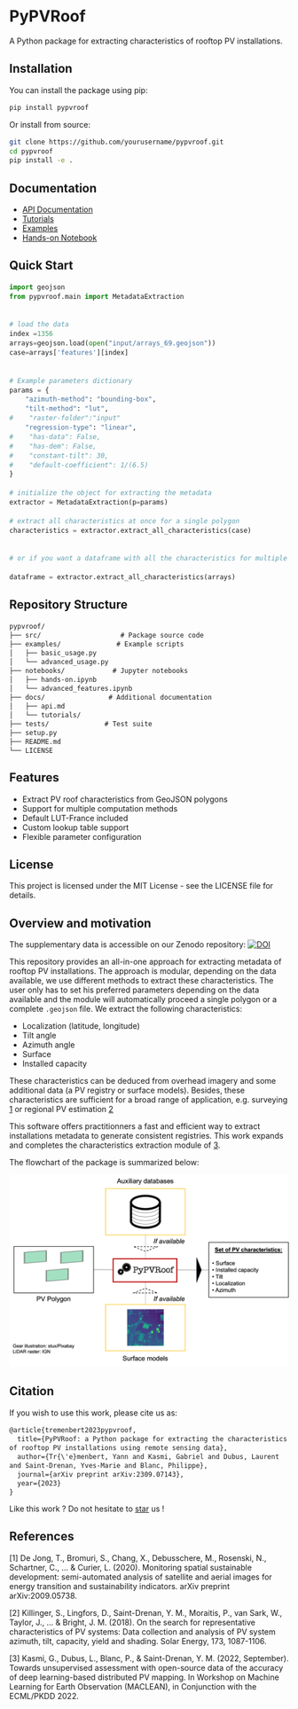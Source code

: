# PyPVRoof

A Python package for extracting characteristics of rooftop PV installations.

## Installation

You can install the package using pip:

```bash
pip install pypvroof
```

Or install from source:

```bash
git clone https://github.com/yourusername/pypvroof.git
cd pypvroof
pip install -e .
```

## Documentation

- [API Documentation](docs/api.md)
- [Tutorials](docs/tutorials/)
- [Examples](examples/)
- [Hands-on Notebook](notebooks/hands-on.ipynb)

## Quick Start

```python
import geojson
from pypvroof.main import MetadataExtraction


# load the data 
index =1356
arrays=geojson.load(open("input/arrays_69.geojson"))
case=arrays['features'][index]


# Example parameters dictionary
params = {
    "azimuth-method": "bounding-box",
    "tilt-method": "lut",
#    "raster-folder":"input"
    "regression-type": "linear",
#    "has-data": False,
#    "has-dem": False,
#    "constant-tilt": 30,
#    "default-coefficient": 1/(6.5)
}

# initialize the object for extracting the metadata
extractor = MetadataExtraction(p=params)

# extract all characteristics at once for a single polygon
characteristics = extractor.extract_all_characteristics(case)


# or if you want a dataframe with all the characteristics for multiple polygons

dataframe = extractor.extract_all_characteristics(arrays)
```

## Repository Structure

```
pypvroof/
├── src/                    # Package source code
├── examples/              # Example scripts
│   ├── basic_usage.py
│   └── advanced_usage.py
├── notebooks/            # Jupyter notebooks
│   ├── hands-on.ipynb
│   └── advanced_features.ipynb
├── docs/                # Additional documentation
│   ├── api.md
│   └── tutorials/
├── tests/              # Test suite
├── setup.py
├── README.md
└── LICENSE
```

## Features

- Extract PV roof characteristics from GeoJSON polygons
- Support for multiple computation methods
- Default LUT-France included
- Custom lookup table support
- Flexible parameter configuration

## License

This project is licensed under the MIT License - see the LICENSE file for details.

## Overview and motivation

The supplementary data is accessible on our Zenodo repository: [![DOI](https://zenodo.org/badge/DOI/10.5281/zenodo.7586879.svg)](https://doi.org/10.5281/zenodo.7586879)


This repository provides an all-in-one approach for extracting metadata of rooftop PV installations. The approach is modular, depending on the data available, we use different methods to extract these characteristics. The user only has to set his preferred parameters depending on the data available and the module will automatically proceed a single polygon or a complete `.geojson` file. We extract the following characteristics:

* Localization (latitude, longitude)
* Tilt angle
* Azimuth angle
* Surface
* Installed capacity

These characteristics can be deduced from overhead imagery and some additional data (a PV registry or surface models). Besides, these characteristics are sufficient for a broad range of application, e.g. surveying [1](https://arxiv.org/abs/2009.05738) or regional PV estimation [2](https://www.sciencedirect.com/science/article/abs/pii/S0038092X18308211)

This software offers practitionners a fast and efficient way to extract installations metadata to generate consistent registries. This work expands and completes the characteristics extraction module of [3](https://arxiv.org/abs/2207.07466). 

The flowchart of the package is summarized below:

<p align="center">
<img src="assets/flowchart.png" width=700px>
</p>

## Citation

If you wish to use this work, please cite us as: 

```
@article{tremenbert2023pypvroof,
  title={PyPVRoof: a Python package for extracting the characteristics of rooftop PV installations using remote sensing data},
  author={Tr{\'e}menbert, Yann and Kasmi, Gabriel and Dubus, Laurent and Saint-Drenan, Yves-Marie and Blanc, Philippe},
  journal={arXiv preprint arXiv:2309.07143},
  year={2023}
}
```

Like this work ? Do not hesitate to <a class="github-button" href="https://github.com/gabrielkasmi/pypvroof" data-icon="octicon-star" aria-label="Star gabrielkasmi/pypvroof on GitHub">star</a> us !

## References

[1] De Jong, T., Bromuri, S., Chang, X., Debusschere, M., Rosenski, N., Schartner, C., ... & Curier, L. (2020). Monitoring spatial sustainable development: semi-automated analysis of satellite and aerial images for energy transition and sustainability indicators. arXiv preprint arXiv:2009.05738.

[2] Killinger, S., Lingfors, D., Saint-Drenan, Y. M., Moraitis, P., van Sark, W., Taylor, J., ... & Bright, J. M. (2018). On the search for representative characteristics of PV systems: Data collection and analysis of PV system azimuth, tilt, capacity, yield and shading. Solar Energy, 173, 1087-1106.

[3] Kasmi, G., Dubus, L., Blanc, P., & Saint-Drenan, Y. M. (2022, September). Towards unsupervised assessment with open-source data of the accuracy of deep learning-based distributed PV mapping. In Workshop on Machine Learning for Earth Observation (MACLEAN), in Conjunction with the ECML/PKDD 2022.
